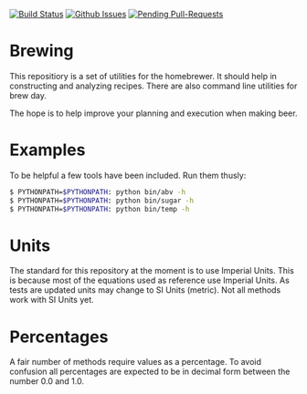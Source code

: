 [![Build Status](https://travis-ci.org/chrisgilmerproj/brewing.svg?branch=master)](https://travis-ci.org/chrisgilmerproj/brewing) 
[![Github Issues](http://githubbadges.herokuapp.com/chrisgilmerproj/brewing/issues.svg?style=plastic)](https://github.com/chrisgilmerproj/brewing/issues)
[![Pending Pull-Requests](http://githubbadges.herokuapp.com/chrisgilmerproj/brewing/pulls.svg?style=plastic)](https://github.com/chrisgilmerproj/brewing/pulls)

# Brewing

This repositiory is a set of utilities for the homebrewer.  It should help in
constructing and analyzing recipes.  There are also command line utilities for
brew day.

The hope is to help improve your planning and execution when making beer.

# Examples

To be helpful a few tools have been included.  Run them thusly:

```sh
$ PYTHONPATH=$PYTHONPATH: python bin/abv -h
$ PYTHONPATH=$PYTHONPATH: python bin/sugar -h
$ PYTHONPATH=$PYTHONPATH: python bin/temp -h
```

# Units

The standard for this repository at the moment is to use Imperial Units.  This
is because most of the equations used as reference use Imperial Units.  As
tests are updated units may change to SI Units (metric).  Not all methods
work with SI Units yet.

# Percentages

A fair number of methods require values as a percentage.  To avoid confusion
all percentages are expected to be in decimal form between the number 0.0
and 1.0.
